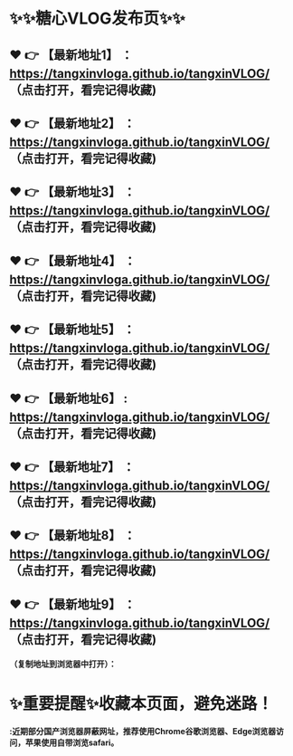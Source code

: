 
# :sparkles::sparkles:糖心VLOG发布页:sparkles::sparkles:

 :heart: :point_right: 【最新地址1】 ：https://tangxinvloga.github.io/tangxinVLOG/   （点击打开，看完记得收藏)
 ------
 :heart: :point_right: 【最新地址2】 ：https://tangxinvloga.github.io/tangxinVLOG/   （点击打开，看完记得收藏)
 ------
 :heart: :point_right: 【最新地址3】 ：https://tangxinvloga.github.io/tangxinVLOG/  （点击打开，看完记得收藏)
 ------
 :heart: :point_right: 【最新地址4】 ：https://tangxinvloga.github.io/tangxinVLOG/   （点击打开，看完记得收藏)
 ------
 :heart: :point_right: 【最新地址5】 ：https://tangxinvloga.github.io/tangxinVLOG/   （点击打开，看完记得收藏)
 ------
 :heart: :point_right: 【最新地址6】 : https://tangxinvloga.github.io/tangxinVLOG/   （点击打开，看完记得收藏)
 ------
 :heart: :point_right: 【最新地址7】 ：https://tangxinvloga.github.io/tangxinVLOG/   （点击打开，看完记得收藏)
 ------
 :heart: :point_right: 【最新地址8】 ：https://tangxinvloga.github.io/tangxinVLOG/    （点击打开，看完记得收藏)
 ------
 :heart: :point_right: 【最新地址9】 ：https://tangxinvloga.github.io/tangxinVLOG/    （点击打开，看完记得收藏)
  ------

  
#### （复制地址到浏览器中打开）：
# :sparkles:重要提醒:sparkles:收藏本页面，避免迷路！
#### :近期部分国产浏览器屏蔽网址，推荐使用Chrome谷歌浏览器、Edge浏览器访问，苹果使用自带浏览safari。
